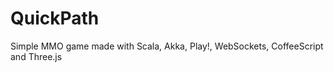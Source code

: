QuickPath
=========

Simple MMO game made with Scala, Akka, Play!, WebSockets, CoffeeScript and Three.js